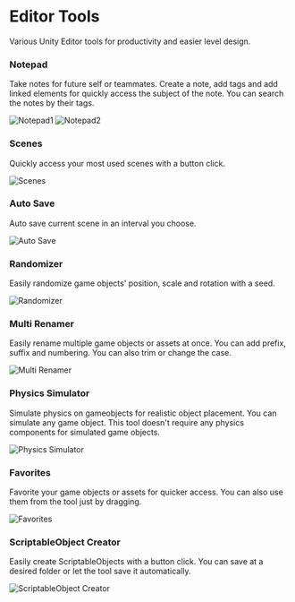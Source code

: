 # Editor Tools

Various Unity Editor tools for productivity and easier level design.

### Notepad

Take notes for future self or teammates. Create a note, add tags and add linked elements for quickly access the subject of the note. You can search the notes by their tags.

![Notepad1](/readme/notepad_1.png)
![Notepad2](/readme/notepad_2.png)

### Scenes

Quickly access your most used scenes with a button click.

![Scenes](/readme/scenes.png)

### Auto Save

Auto save current scene in an interval you choose.

![Auto Save](/readme/auto_save.png)

### Randomizer

Easily randomize game objects' position, scale and rotation with a seed.

![Randomizer](/readme/randomizer.png)

### Multi Renamer

Easily rename multiple game objects or assets at once. You can add prefix, suffix and numbering. You can also trim or change the case.

![Multi Renamer](/readme/multi_renamer.png)

### Physics Simulator

Simulate physics on gameobjects for realistic object placement. You can simulate any game object. This tool doesn't require any physics components for simulated game objects.

![Physics Simulator](/readme/physics_sim.png)

### Favorites

Favorite your game objects or assets for quicker access. You can also use them from the tool just by dragging.

![Favorites](/readme/favorites.png)

### ScriptableObject Creator

Easily create ScriptableObjects with a button click. You can save at a desired folder or let the tool save it automatically.

![ScriptableObject Creator](/readme/so_creator.png)
